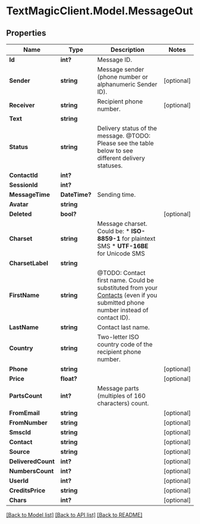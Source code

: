 # TextMagicClient.Model.MessageOut
## Properties

Name | Type | Description | Notes
------------ | ------------- | ------------- | -------------
**Id** | **int?** | Message ID. | 
**Sender** | **string** | Message sender (phone number or alphanumeric Sender ID). | [optional] 
**Receiver** | **string** | Recipient phone number. | [optional] 
**Text** | **string** |  | 
**Status** | **string** | Delivery status of the message. @TODO: Please see the table below to see different delivery statuses.  | 
**ContactId** | **int?** |  | 
**SessionId** | **int?** |  | 
**MessageTime** | **DateTime?** | Sending time. | 
**Avatar** | **string** |  | 
**Deleted** | **bool?** |  | [optional] 
**Charset** | **string** | Message charset. Could be: *   **ISO-8859-1** for plaintext SMS *   **UTF-16BE** for Unicode SMS  | 
**CharsetLabel** | **string** |  | 
**FirstName** | **string** | @TODO: Contact first name. Could be substituted from your [Contacts](/docs/api/contacts/) (even if you submitted phone number instead of contact ID).  | 
**LastName** | **string** | Contact last name. | 
**Country** | **string** | Two-letter ISO country code of the recipient phone number.  | 
**Phone** | **string** |  | [optional] 
**Price** | **float?** |  | [optional] 
**PartsCount** | **int?** | Message parts (multiples of 160 characters) count. | 
**FromEmail** | **string** |  | [optional] 
**FromNumber** | **string** |  | [optional] 
**SmscId** | **string** |  | [optional] 
**Contact** | **string** |  | [optional] 
**Source** | **string** |  | [optional] 
**DeliveredCount** | **int?** |  | [optional] 
**NumbersCount** | **int?** |  | [optional] 
**UserId** | **int?** |  | [optional] 
**CreditsPrice** | **string** |  | [optional] 
**Chars** | **int?** |  | [optional] 

[[Back to Model list]](../README.md#documentation-for-models) [[Back to API list]](../README.md#documentation-for-api-endpoints) [[Back to README]](../README.md)

